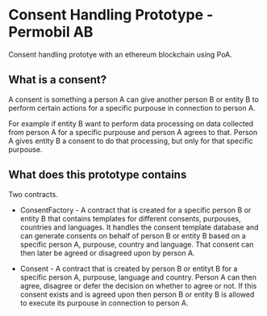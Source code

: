 # Consent Handling Prototype - Permobil AB
Consent handling prototye with an ethereum blockchain using PoA.
## What is a consent?
A consent is something a person A can give another person B or entity B to perform certain actions for a specific purpouse in connection to person A.

For example if entity B want to perform data processing on data collected from person A for a specific purpouse and person A agrees to that. Person A gives entity B a consent to do that processing, but only for that specific purpouse.
## What does this prototype contains
Two contracts.
- ConsentFactory - A contract that is created for a specific person B or entity B that contains templates for different consents, purpouses, countries and languages. It handles the consent template database and can generate consents on behalf of person B or entity B based on a specific person A, purpouse, country and language. That consent can then later be agreed or disagreed upon by person A.

- Consent - A contract that is created by person B or entityt B for a specific person A, purpouse, language and country. Person A can then agree, disagree or defer the decision on whether to agree or not. If this consent exists and is agreed upon then person B or entity B is allowed to execute its purpouse in connection to person A.





